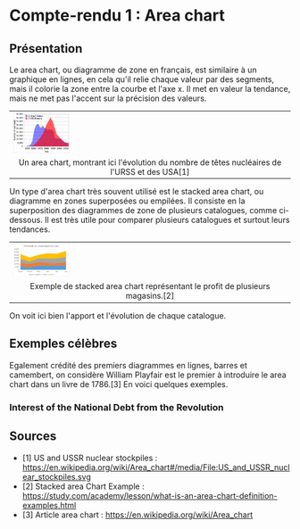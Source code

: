 # Compte-rendu 1 : Area chart

## Présentation
Le area chart, ou diagramme de zone en français, est similaire à un graphique en lignes, en cela qu'il relie chaque valeur par des segments, mais il colorie la zone entre la courbe et l'axe x. Il met en valeur la tendance, mais ne met pas l'accent sur la précision des valeurs.

<table border="0">
  <tr>
    <td>
      <img src="img/tetesnucleaires.png" style="width: 100px;">
    </td>
  </tr>
  <tr>
    <td align="center">
      Un area chart, montrant ici l'évolution du nombre de têtes nucléaires de l'URSS et des USA[1]
    </td>
  </tr>
</table>

Un type d'area chart très souvent utilisé est le stacked area chart, ou diagramme en zones superposées ou empilées. Il consiste en la superposition des diagrammes de zone de plusieurs catalogues, comme ci-dessous. Il est très utile pour comparer plusieurs catalogues et surtout leurs tendances.

<table border="0">
  <tr>
    <td>
      <img src="img/store.png" style="width: 100px;">
    </td>
  </tr>
  <tr>
    <td align="center">
      Exemple de stacked area chart représentant le profit de plusieurs magasins.[2]
    </td>
  </tr>
</table>

On voit ici bien l'apport et l'évolution de chaque catalogue.

## Exemples célèbres

Egalement crédité des premiers diagrammes en lignes, barres et camembert, on considère William Playfair est le premier à introduire le area chart dans un livre de 1786.[3]
En voici quelques exemples.

### Interest of the National Debt from the Revolution


## Sources

* [1] US and USSR nuclear stockpiles : https://en.wikipedia.org/wiki/Area_chart#/media/File:US_and_USSR_nuclear_stockpiles.svg
* [2] Stacked area Chart Example : https://study.com/academy/lesson/what-is-an-area-chart-definition-examples.html
* [3] Article area chart : https://en.wikipedia.org/wiki/Area_chart

